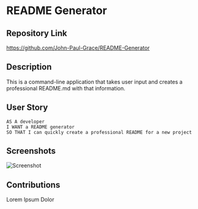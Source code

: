 # README Generator

## Repository Link

https://github.com/John-Paul-Grace/README-Generator

## Description

This is a command-line application that takes user input and creates a professional README.md with that information.

## User Story

```
AS A developer
I WANT a README generator
SO THAT I can quickly create a professional README for a new project
```

## Screenshots

![Screenshot](Assets/Screenshot-1.PNG)

## Contributions

Lorem Ipsum Dolor
